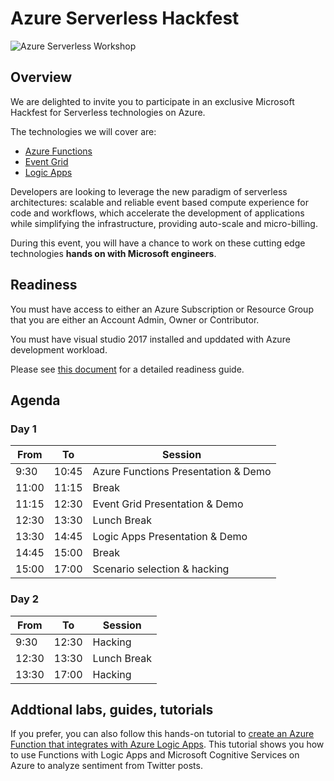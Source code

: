 # Azure Serverless Hackfest

![Azure Serverless Workshop](workshop.png "Azure Serverless Workshop")

## Overview

We are delighted to invite you to participate in an exclusive Microsoft Hackfest for Serverless technologies on Azure.

The technologies we will cover are:
* [Azure Functions](https://azure.microsoft.com/en-us/services/functions/)
* [Event Grid](https://azure.microsoft.com/en-us/services/event-grid/)
* [Logic Apps](https://azure.microsoft.com/en-us/services/logic-apps/)

Developers are looking to leverage the new paradigm of serverless architectures: scalable and reliable event based compute experience for code and workflows, which accelerate the development of applications while simplifying the infrastructure, providing auto-scale and micro-billing.

During this event, you will have a chance to work on these cutting edge technologies **hands on with Microsoft engineers**.

## Readiness

You must have access to either an Azure Subscription or Resource Group that you are either an Account Admin, Owner or Contributor.

You must have visual studio 2017 installed and upddated with Azure development workload.

Please see [this document](https://github.com/emrekenci/serverless_hackfest/blob/master/CSE%20Hackfest%20Preparation.docx) for a detailed readiness guide.

## Agenda

### Day 1

| From     | To       | Session                                     |
|----------|----------|---------------------------------------------|
| 9:30     | 10:45    | Azure Functions Presentation & Demo         |
| 11:00    | 11:15    | Break                                       |
| 11:15    | 12:30    | Event Grid Presentation & Demo              |
| 12:30    | 13:30    | Lunch Break                                 |
| 13:30    | 14:45    | Logic Apps Presentation & Demo              |
| 14:45    | 15:00    | Break                                       |
| 15:00    | 17:00    | Scenario selection & hacking                |

### Day 2

| From     | To       | Session                                     |
|----------|----------|---------------------------------------------|
| 9:30     | 12:30    | Hacking                                     |
| 12:30    | 13:30    | Lunch Break                                 |
| 13:30    | 17:00    | Hacking                                     |

## Addtional labs, guides, tutorials

If you prefer, you can also follow this hands-on tutorial to [create an Azure Function that integrates with Azure Logic Apps](https://docs.microsoft.com/en-us/azure/azure-functions/functions-twitter-email). This tutorial shows you how to use Functions with Logic Apps and Microsoft Cognitive Services on Azure to analyze sentiment from Twitter posts.
